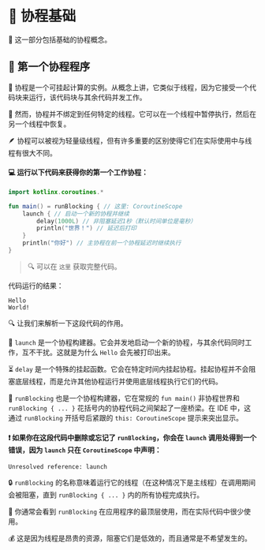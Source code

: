 # 🌟 协程基础

🧠 这一部分包括基础的协程概念。

## 🚀 第一个协程程序

🔄 协程是一个可挂起计算的实例。从概念上讲，它类似于线程，因为它接受一个代码块来运行，该代码块与其余代码并发工作。

🔗 然而，协程并不绑定到任何特定的线程。它可以在一个线程中暂停执行，然后在另一个线程中恢复。

🪶 协程可以被视为轻量级线程，但有许多重要的区别使得它们在实际使用中与线程有很大不同。

#### 💻 运行以下代码来获得你的第一个工作协程：

```kotlin
import kotlinx.coroutines.*

fun main() = runBlocking { // 这里: CoroutineScope
    launch { // 启动一个新的协程并继续
        delay(1000L) // 非阻塞延迟1秒（默认时间单位是毫秒）
        println("世界！") // 延迟后打印
    }
    println("你好") // 主协程在前一个协程延迟时继续执行
}
```

> 🔍 可以在 `这里` 获取完整代码。

代码运行的结果：

```text
Hello
World!
```

<!--- TEST -->

🔍 让我们来解析一下这段代码的作用。

🚀 `launch` 是一个协程构建器。它会并发地启动一个新的协程，与其余代码同时工作，互不干扰。这就是为什么 `Hello` 会先被打印出来。

⏳ `delay` 是一个特殊的挂起函数。它会在特定时间内挂起协程。挂起协程并不会阻塞底层线程，而是允许其他协程运行并使用底层线程执行它们的代码。

🌉 `runBlocking` 也是一个协程构建器，它在常规的 `fun main()` 非协程世界和 `runBlocking { ... }` 花括号内的协程代码之间架起了一座桥梁。在 IDE 中，这通过 `runBlocking` 开括号后紧跟的 `this: CoroutineScope` 提示来突出显示。

#### ❗ 如果你在这段代码中删除或忘记了 `runBlocking`，你会在 `launch` 调用处得到一个错误，因为 `launch` 只在 `CoroutineScope` 中声明：

```Plain Text
Unresolved reference: launch
```

🔒 `runBlocking` 的名称意味着运行它的线程（在这种情况下是主线程）在调用期间会被阻塞，直到 `runBlocking { ... }` 内的所有协程完成执行。

🏢 你通常会看到 `runBlocking` 在应用程序的最顶层使用，而在实际代码中很少使用。

💰 这是因为线程是昂贵的资源，阻塞它们是低效的，而且通常是不希望发生的。
